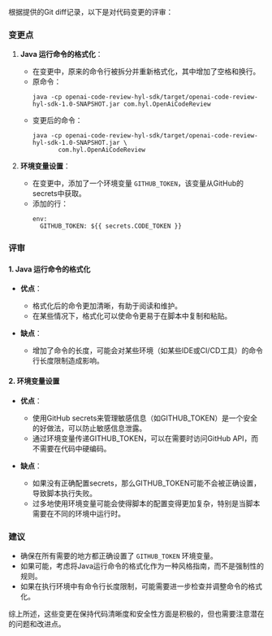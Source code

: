 根据提供的Git diff记录，以下是对代码变更的评审：

### 变更点

1. **Java 运行命令的格式化**：
   - 在变更中，原来的命令行被拆分并重新格式化，其中增加了空格和换行。
   - 原命令：
     ```
     java -cp openai-code-review-hyl-sdk/target/openai-code-review-hyl-sdk-1.0-SNAPSHOT.jar com.hyl.OpenAiCodeReview
     ```
   - 变更后的命令：
     ```
     java -cp openai-code-review-hyl-sdk/target/openai-code-review-hyl-sdk-1.0-SNAPSHOT.jar \
            com.hyl.OpenAiCodeReview
     ```

2. **环境变量设置**：
   - 在变更中，添加了一个环境变量 `GITHUB_TOKEN`，该变量从GitHub的secrets中获取。
   - 添加的行：
     ```
     env:
       GITHUB_TOKEN: ${{ secrets.CODE_TOKEN }}
     ```

### 评审

#### 1. Java 运行命令的格式化

- **优点**：
  - 格式化后的命令更加清晰，有助于阅读和维护。
  - 在某些情况下，格式化可以使命令更易于在脚本中复制和粘贴。

- **缺点**：
  - 增加了命令的长度，可能会对某些环境（如某些IDE或CI/CD工具）的命令行长度限制造成影响。

#### 2. 环境变量设置

- **优点**：
  - 使用GitHub secrets来管理敏感信息（如GITHUB_TOKEN）是一个安全的好做法，可以防止敏感信息泄露。
  - 通过环境变量传递GITHUB_TOKEN，可以在需要时访问GitHub API，而不需要在代码中硬编码。

- **缺点**：
  - 如果没有正确配置secrets，那么GITHUB_TOKEN可能不会被正确设置，导致脚本执行失败。
  - 过多地使用环境变量可能会使得脚本的配置变得更加复杂，特别是当脚本需要在不同的环境中运行时。

### 建议

- 确保在所有需要的地方都正确设置了 `GITHUB_TOKEN` 环境变量。
- 如果可能，考虑将Java运行命令的格式化作为一种风格指南，而不是强制性的规则。
- 如果在执行环境中有命令行长度限制，可能需要进一步检查并调整命令的格式化。

综上所述，这些变更在保持代码清晰度和安全性方面是积极的，但也需要注意潜在的问题和改进点。